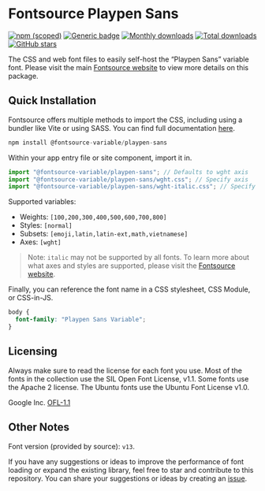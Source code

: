 # Fontsource Playpen Sans

[![npm (scoped)](https://img.shields.io/npm/v/@fontsource-variable/playpen-sans?color=brightgreen)](https://www.npmjs.com/package/@fontsource-variable/playpen-sans) [![Generic badge](https://img.shields.io/badge/fontsource-passing-brightgreen)](https://github.com/fontsource/fontsource) [![Monthly downloads](https://badgen.net/npm/dm/@fontsource-variable/playpen-sans)](https://github.com/fontsource/fontsource) [![Total downloads](https://badgen.net/npm/dt/@fontsource-variable/playpen-sans)](https://github.com/fontsource/fontsource) [![GitHub stars](https://img.shields.io/github/stars/fontsource/fontsource.svg?style=social&label=Star)](https://github.com/fontsource/fontsource/stargazers)

The CSS and web font files to easily self-host the “Playpen Sans” variable font. Please visit the main [Fontsource website](https://fontsource.org/fonts/playpen-sans) to view more details on this package.

## Quick Installation

Fontsource offers multiple methods to import the CSS, including using a bundler like Vite or using SASS. You can find full documentation [here](https://fontsource.org/docs/getting-started/introduction).

```javascript
npm install @fontsource-variable/playpen-sans
```

Within your app entry file or site component, import it in.

```javascript
import "@fontsource-variable/playpen-sans"; // Defaults to wght axis
import "@fontsource-variable/playpen-sans/wght.css"; // Specify axis
import "@fontsource-variable/playpen-sans/wght-italic.css"; // Specify axis and style
```

Supported variables:
- Weights: `[100,200,300,400,500,600,700,800]`
- Styles: `[normal]`
- Subsets: `[emoji,latin,latin-ext,math,vietnamese]`
- Axes: `[wght]`

> Note: `italic` may not be supported by all fonts. To learn more about what axes and styles are supported, please visit the [Fontsource website](https://fontsource.org/fonts/playpen-sans).

Finally, you can reference the font name in a CSS stylesheet, CSS Module, or CSS-in-JS.

```css
body {
  font-family: "Playpen Sans Variable";
}
```

## Licensing
Always make sure to read the license for each font you use. Most of the fonts in the collection use the SIL Open Font License, v1.1. Some fonts use the Apache 2 license. The Ubuntu fonts use the Ubuntu Font License v1.0.

Google Inc.
[OFL-1.1](http://scripts.sil.org/OFL)

## Other Notes
Font version (provided by source): `v13`.

If you have any suggestions or ideas to improve the performance of font loading or expand the existing library, feel free to star and contribute to this repository. You can share your suggestions or ideas by creating an [issue](https://github.com/fontsource/fontsource/issues).